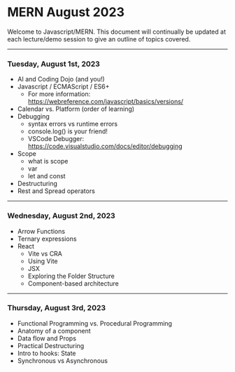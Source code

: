 
# MERN August 2023

Welcome to Javascript/MERN. This document will continually be updated at each lecture/demo session to give an outline of topics covered.

***

### Tuesday, August 1st, 2023
- AI and Coding Dojo (and you!)
- Javascript / ECMAScript / ES6+
    * For more information: https://webreference.com/javascript/basics/versions/
- Calendar vs. Platform (order of learning)
- Debugging
    * syntax errors vs runtime errors
    * console.log() is your friend!
    * VSCode Debugger: https://code.visualstudio.com/docs/editor/debugging
- Scope
    * what is scope
    * var
    * let and const
- Destructuring
- Rest and Spread operators

***

### Wednesday, August 2nd, 2023

- Arrow Functions
- Ternary expressions
- React
    * Vite vs CRA
    * Using Vite
    * JSX
    * Exploring the Folder Structure
    * Component-based architecture

***

### Thursday, August 3rd, 2023

- Functional Programming vs. Procedural Programming
- Anatomy of a component
- Data flow and Props
- Practical Destructuring
- Intro to hooks: State
- Synchronous vs Asynchronous